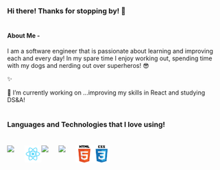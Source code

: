 ### Hi there! Thanks for stopping by! 👋
#

#### About Me -

I am a software engineer that is passionate about learning and improving each and every day! In my spare time I enjoy working out, spending time with my dogs and nerding out over superheros! 😎

✨ 

🔭 I’m currently working on ...improving my skills in React and studying DS&A!
#


### Languages and Technologies that I love using!
#
<img src="https://user-images.githubusercontent.com/70728771/132792868-a855e932-7acf-4cf0-9f42-b2f7a743a0d3.png" width=40 align=left>
<img src="https://raw.githubusercontent.com/github/explore/80688e429a7d4ef2fca1e82350fe8e3517d3494d/topics/react/react.png" width=40 align=left>
<img src="https://raw.githubusercontent.com/jmnote/z-icons/master/svg/ruby.svg" width=40 align=left>
<!-- <img src="https://camo.githubusercontent.com/4d6148f7e45a3dc16811f96438cc4b53c6df19af8c491c5eb73d4579cbbb4bd3/68747470733a2f2f727562796f6e7261696c732e6f72672f696d616765732f7261696c732d6c6f676f2e737667" width=70 align=left> -->
<img src="https://raw.githubusercontent.com/jmnote/z-icons/master/svg/github.svg" width=40 align=left>
<img src="https://raw.githubusercontent.com/github/explore/80688e429a7d4ef2fca1e82350fe8e3517d3494d/topics/html/html.png" width=40 align=left>
<img src="https://raw.githubusercontent.com/github/explore/80688e429a7d4ef2fca1e82350fe8e3517d3494d/topics/css/css.png" width=40 align=left>





<!--
**JonYu87/JonYu87** is a ✨ _special_ ✨ repository because its `README.md` (this file) appears on your GitHub profile.

Here are some ideas to get you started:

- 🔭 I’m currently working on ...
- 🌱 I’m currently learning ...
- 👯 I’m looking to collaborate on ...
- 🤔 I’m looking for help with ...
- 💬 Ask me about ...
- 📫 How to reach me: ...
- 😄 Pronouns: ...
- ⚡ Fun fact: ...
-->
